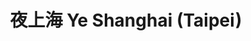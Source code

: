 ---
title: "夜上海 Ye Shanghai (Taipei)"
description: "夜上海 Ye Shanghai (Taipei)"
layout: shop
keywords:
  - 美食競賽
  - 台灣美食
  - 美食精選
datePublished: "2025-06-30"
dateModified: "2025-07-04"
city: "台北市"
district: "信義區"
address: "台北市信義區松高路19號新光三越5樓"
phone: "0223450928"
geo: "25.039788389690152, 121.5665901570069"
google_map: "https://maps.app.goo.gl/WiR37A5CQ3nNWNgt7"
footinder: "https://footinder.com.tw/%E5%8F%B0%E5%8C%97%E5%B8%82%E4%BF%A1%E7%BE%A9%E5%8D%80/148550/"
official: "https://www.elite-concepts.com/zh-hk/our-concepts/taipei/ye-shanghai/"
award:
  - name: "500盤"
    year: "2024"
    entries:
      - dishes:
          - "蟹粉釀蟹蓋"
          - "椒鹽小黃魚"

---